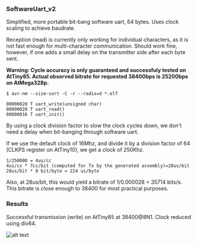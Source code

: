 ### SoftwareUart_v2

Simplified, more portable bit-bang software uart, 64 bytes.
Uses clock scaling to achieve baudrate.

Reception (read) is currently only working for individual characters, as it is not fast enough for multi-character communication.
Should work fine, however, if one adds a small delay on the transmitter side after each byte sent.

**Warning: Cycle accuracy is only guaranteed and successfuly tested on AtTiny85. Actual observed bitrate for requested 38400bps is 25200bps on AtMega328p.**

```
$ avr-nm --size-sort -C -r --radix=d *.elf

00000028 T uart_write(unsigned char)
00000020 T uart_read()
00000016 T uart_init()
```

By using a clock division factor to slow the clock cycles down, we don't need a delay when bit-banging through software uart.

If we use the default clock of 16Mhz, and divide it by a division factor of 64 (CLKPS register on AtTiny10), we get a clock of 250Khz.

```
1/250000 = 4us/cc
4us/cc * 7cc/bit (computed for Tx by the generated assembly)=28us/bit
28us/bit * 8 bit/byte = 224 us/byte
```
Also, at 28us/bit, this would yield a bitrate of 1/0.000028 = 35714 bits/s.
This bitrate is close enough to 38400 for most practical purposes.

### Results

Successful transmission (write) on AtTiny85 at 38400@8N1. Clock reduced using div64.

![alt text](screenshots/38400_tx_high_accuracy_nops_enabled.png "Demo Transmit and Receive")

